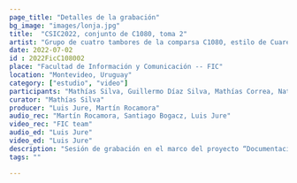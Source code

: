 ```yaml
---
page_title: "Detalles de la grabación"
bg_image: "images/lonja.jpg"
title:  "CSIC2022, conjunto de C1080, toma 2"  
artist: "Grupo de cuatro tambores de la comparsa C1080, estilo de Cuareim"  
date: 2022-07-02
id : 2022FicC108002
place: "Facultad de Información y Comunicación -- FIC"  
location: "Montevideo, Uruguay"  
category: ["estudio", "video"]
participants: "Mathías Silva, Guillermo Díaz Silva, Mathías Correa, Natalia Riefel"  
curator: "Mathías Silva"  
producer: "Luis Jure, Martín Rocamora"  
audio_rec: "Martín Rocamora, Santiago Bogacz, Luis Jure"  
video_rec: "FIC team"  
audio_ed: "Luis Jure"  
video_ed: "Luis Jure"  
description: "Sesión de grabación en el marco del proyecto “Documentacion y análisis del candombe uruguayo”, financiado por la CSIC, agencia de investigación de la Universidad de la República. La sesión se realizó en colaboración con la FIC."  
tags: ""  

---
```

